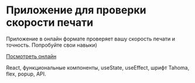 # Приложение для проверки скорости печати

Приложение в онлайн формате проверяет вашу скорость печати и точность. Попробуйте свои навыки) 

[Посмотреть онлайн](https://teacher-cheater.github.io/touch-typing-trainer-app/)

React, функциональные компоненты, useState, useEffect, шрифт Tahoma, flex, popup, API. 
